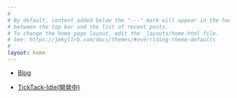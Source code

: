 ```yaml
---
#
# By default, content added below the "---" mark will appear in the home page
# between the top bar and the list of recent posts.
# To change the home page layout, edit the _layouts/home.html file.
# See: https://jekyllrb.com/docs/themes/#overriding-theme-defaults
#
layout: home
---
```


- [Blog](https://rottencat0804.github.io/)

- [TickTack-Idle(開発中)](https://rottencat0804.github.io/tick-tack-idle)
